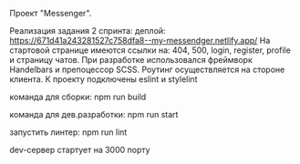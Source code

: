 Проект "Messenger".

Реализация задания 2 спринта:
деплой: https://671d41a243281527c758dfa8--my-messendger.netlify.app/
На стартовой странице имеются ссылки на: 404, 500, login, register, profile и страницу чатов.
При разработке использовался фреймворк Handelbars и препоцессор SCSS.
Роутинг осуществляется на стороне клиента.
К проекту подключены eslint и stylelint

команда для сборки: npm run build

команда для дев.разработки: npm run start

запустить линтер: npm run lint

dev-сервер стартует на 3000 порту
